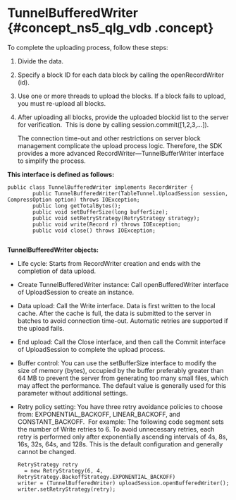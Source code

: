# TunnelBufferedWriter {#concept_ns5_qlg_vdb .concept}

To complete the uploading process, follow these steps:

1.  Divide the data.
2.  Specify a block ID for each data block by calling the openRecordWriter \(id\).
3.  Use one or more threads to upload the blocks. If a block fails to upload, you must re-upload all blocks.
4.  After uploading all blocks, provide the uploaded blockid list to the server for verification.  This is done by calling session.commit\(\[1,2,3,…\]\).

    The connection time-out and other restrictions on server block management complicate the upload process logic. Therefore, the SDK provides a more advanced RecordWriter—TunnelBufferWriter interface to simplify the process.


**This interface is defined as follows:**

```
public class TunnelBufferedWriter implements RecordWriter {
        public TunnelBufferedWriter(TableTunnel.UploadSession session, CompressOption option) throws IOException;
        public long getTotalBytes();
        public void setBufferSize(long bufferSize);
        public void setRetryStrategy(RetryStrategy strategy);
        public void write(Record r) throws IOException;
        public void close() throws IOException;
    
```

**TunnelBufferedWriter objects:**

-   Life cycle: Starts from RecordWriter creation and ends with the completion of data upload.
-   Create TunnelBufferedWriter instance: Call openBufferedWriter interface of UploadSession to create an instance.
-   Data upload: Call the Write interface. Data is first written to the local cache. After the cache is full, the data is submitted to the server in batches to avoid connection time-out. Automatic retries are supported if the upload fails.
-   End upload: Call the Close interface, and then call the Commit interface of UploadSession to complete the upload process.
-   Buffer control: You can use the setBufferSize interface to modify the size of memory \(bytes\), occupied by the buffer preferably greater than 64 MB to prevent the server from generating too many small files, which may affect the performance. The default value is generally used for this parameter without additional settings.
-   Retry policy setting: You have three retry avoidance policies to choose from: EXPONENTIAL\_BACKOFF, LINEAR\_BACKOFF, and CONSTANT\_BACKOFF.  For example: The following code segment sets the number of Write retries to 6. To avoid unnecessary retries, each retry is performed only after exponentially ascending intervals of 4s, 8s, 16s, 32s, 64s, and 128s. This is the default configuration and generally cannot be changed.

    ```
    RetryStrategy retry 
      = new RetryStrategy(6, 4, RetryStrategy.BackoffStrategy.EXPONENTIAL_BACKOFF)
    writer = (TunnelBufferedWriter) uploadSession.openBufferedWriter();
    writer.setRetryStrategy(retry);
    ```



